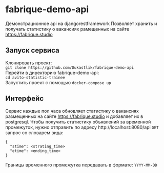 # fabrique-demo-api
Демонстрационное api на djangorestframework
Позволяет хранить и получать статистику о вакансиях рамещенных на сайте https://fabrique.studio
## Запуск сервиса 
Клонировать проект:  
```git clone https://github.com/Dukastlik/fabrique-demo-api```  
Перейти в директорию fabrique-demo-api:  
```cd avito-statistic-trainee```  
Запустить проект с помощью `docker-compose up`

## Интерфейс
Сервис каждые пол часа обновляет статистику о вакансиях размещенных на сайте https://fabrique.studio и добавляет их в postgresql.
Чтобы получить статистику объявлений за временной промежуток, нужно отправить по адресу http://localhost:8080/api `GET` запрос со словарем вида:
```
{
  "stime": <strating_time>
  "etime": <ending_time>
}
```  
Границы временного промежутка передавать в формате: `YYYY-MM-DD`  
